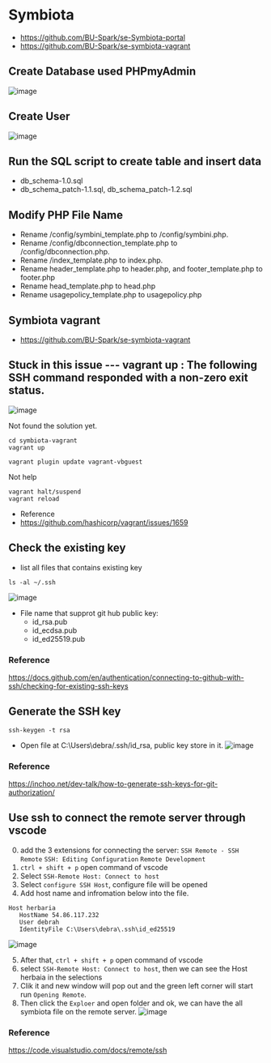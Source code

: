 # Symbiota
- https://github.com/BU-Spark/se-Symbiota-portal
- https://github.com/BU-Spark/se-symbiota-vagrant
## Create Database used PHPmyAdmin
![image](https://user-images.githubusercontent.com/79159894/197318314-401f6339-6580-427e-8174-cb84855c7b5b.png)

## Create User
![image](https://user-images.githubusercontent.com/79159894/197319621-6eb62a72-e4c0-4cf2-8bbd-ece5ab791ace.png)

## Run the SQL script to create table and insert data

- db_schema-1.0.sql
- db_schema_patch-1.1.sql, db_schema_patch-1.2.sql

## Modify PHP File Name
- Rename /config/symbini_template.php to /config/symbini.php.
- Rename /config/dbconnection_template.php to /config/dbconnection.php.
- Rename /index_template.php to index.php.
- Rename header_template.php to header.php, and footer_template.php to footer.php
- Rename head_template.php to head.php
- Rename usagepolicy_template.php to usagepolicy.php


## Symbiota vagrant
- https://github.com/BU-Spark/se-symbiota-vagrant

## Stuck in this issue --- vagrant up : The following SSH command responded with a non-zero exit status.
![image](https://user-images.githubusercontent.com/79159894/197408786-d8a8ccc2-a59d-4c2c-b6a4-6d5f41e63d3c.png)

Not found the solution yet.
``` 
cd symbiota-vagrant
vagrant up
```
```
vagrant plugin update vagrant-vbguest
```
 
 Not help
 ``` 
 vagrant halt/suspend
 vagrant reload
 ``` 
- Reference
- https://github.com/hashicorp/vagrant/issues/1659

## Check the existing key
- list all files that contains existing key 
 ``` 
ls -al ~/.ssh
 ``` 
 ![image](https://user-images.githubusercontent.com/79159894/198750117-2aefda71-626b-4dd6-a1ce-5ee62902bb99.png)
- File name that supprot git hub public key:
  - id_rsa.pub
  - id_ecdsa.pub
  - id_ed25519.pub
### Reference
https://docs.github.com/en/authentication/connecting-to-github-with-ssh/checking-for-existing-ssh-keys

## Generate the SSH key
 ``` 
ssh-keygen -t rsa 
 ``` 
- Open file at C:\Users\debra/.ssh/id_rsa, public key store in it.
![image](https://user-images.githubusercontent.com/79159894/198750322-9b3f9736-5d8d-49cb-971e-a09a754fe20d.png)
### Reference
https://inchoo.net/dev-talk/how-to-generate-ssh-keys-for-git-authorization/

## Use ssh to connect the remote server through vscode
0. add the 3 extensions for connecting the server: `SSH Remote - SSH Remote` `SSH: Editing Configuration` `Remote Development`
1. `ctrl + shift + p` open command of vscode
2. Select `SSH-Remote Host: Connect to host`
3. Select `configure SSH Host`, configure file will be opened
4. Add host name and infromation below into the file.
 ``` 
 Host herbaria
    HostName 54.86.117.232
    User debrah
    IdentityFile C:\Users\debra\.ssh\id_ed25519
 ``` 
 ![image](https://user-images.githubusercontent.com/79159894/199890013-87587a05-71d2-479e-ab0d-bc3b8fe0bb2b.png)

5. After that, `ctrl + shift + p` open command of vscode
6. select `SSH-Remote Host: Connect to host`, then we can see the Host herbaia in the selections
7. Clik it and new window will pop out and the green left corner will start run `Opening Remote`.
8. Then click the `Exploer` and open folder and ok, we can have the all symbiota file on the remote server.
![image](https://user-images.githubusercontent.com/79159894/199890184-857b3ea0-181e-4dc3-bdd4-f1aa0f130645.png)

### Reference
https://code.visualstudio.com/docs/remote/ssh
